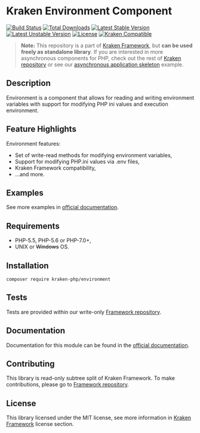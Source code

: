 # Kraken Environment Component

[![Build Status](https://travis-ci.org/kraken-php/framework.svg)](https://travis-ci.org/kraken-php/framework)
[![Total Downloads](https://poser.pugx.org/kraken-php/environment/downloads)](https://packagist.org/packages/kraken-php/environment) 
[![Latest Stable Version](https://poser.pugx.org/kraken-php/environment/v/stable)](https://packagist.org/packages/kraken-php/environment) 
[![Latest Unstable Version](https://poser.pugx.org/kraken-php/environment/v/unstable)](https://packagist.org/packages/kraken-php/environment) 
[![License](https://poser.pugx.org/kraken-php/framework/license)](https://packagist.org/packages/kraken-php/framework)
[![Kraken Compatible](https://img.shields.io/badge/kraken-compatible-6b02af.svg)](https://github.com/kraken-php/framework)

> **Note:** This repository is a part of [Kraken Framework][3], but **can be used freely as standalone library**. If you 
are interested in more asynchronous components for PHP, check out the rest of [Kraken repository][5] or see our 
[asynchronous application skeleton][4] example.

## Description

Environment is a component that allows for reading and writing environment variables with support for modifying
PHP ini values and execution environment.

## Feature Highlights

Environment features:

* Set of write-read methods for modifying environment variables,
* Support for modifying PHP.ini values via .env files,
* Kraken Framework compatibility,
* ...and more.

## Examples

See more examples in [official documentation][2].

## Requirements

* PHP-5.5, PHP-5.6 or PHP-7.0+,
* UNIX or ~~Windows~~ OS.

## Installation

```
composer require kraken-php/environment
```

## Tests

Tests are provided within our write-only [Framework repository][3].

## Documentation

Documentation for this module can be found in the [official documentation][2].

## Contributing

This library is read-only subtree split of Kraken Framework. To make contributions, please go to [Framework repository][3].

## License

This library licensed under the MIT license, see more information in [Kraken Framework][3] license section.

[1]: http://kraken-php.com
[2]: http://kraken-php.com/docs/api-environment
[3]: https://github.com/kraken-php/framework
[4]: https://github.com/kraken-php/kraken
[5]: https://github.com/kraken-php
